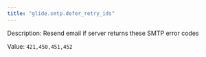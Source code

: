 ```yaml
---
title: "glide.smtp.defer_retry_ids"
---
```


Description: Resend email if server returns these SMTP error codes

Value: `421,450,451,452`